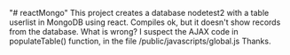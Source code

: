 "# reactMongo" 
This project creates a database nodetest2 with a table userlist in MongoDB using react. 
Compiles ok, but it doesn't show records from the database. What is wrong? I suspect the AJAX code in populateTable() function,
in the file /public/javascripts/global.js
Thanks. 
